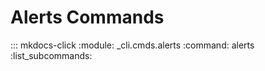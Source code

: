 # Alerts Commands

::: mkdocs-click
    :module: _cli.cmds.alerts
    :command: alerts
    :list_subcommands:
